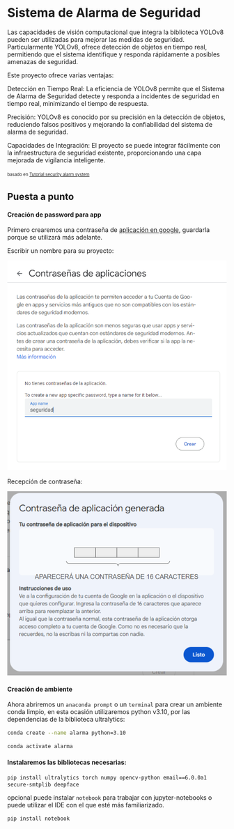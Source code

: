 
#  Sistema de Alarma de Seguridad

Las capacidades de visión computacional que integra la biblioteca YOLOv8 pueden ser utilizadas para mejorar las medidas de seguridad.
Particularmente YOLOv8, ofrece detección de objetos en tiempo real, permitiendo que el sistema identifique y responda rápidamente a posibles amenazas de seguridad. 
  
Este proyecto ofrece varias ventajas:

Detección en Tiempo Real: La eficiencia de YOLOv8 permite que el Sistema de Alarma de Seguridad detecte y responda a incidentes de seguridad en tiempo real, minimizando el tiempo de respuesta.

Precisión: YOLOv8 es conocido por su precisión en la detección de objetos, reduciendo falsos positivos y mejorando la confiabilidad del sistema de alarma de seguridad.

Capacidades de Integración: El proyecto se puede integrar fácilmente con la infraestructura de seguridad existente, proporcionando una capa mejorada de vigilancia inteligente.
  

  
<sup><sub>basado en [Tutorial security alarm system](https://docs.ultralytics.com/guides/security-alarm-system)</sub></sup>


## Puesta a punto

#### Creación de password para app


Primero crearemos una contraseña de [aplicación en google](https://myaccount.google.com/apppasswords), guardarla porque se utilizará más adelante.

Escribir un nombre para su proyecto:

  
![cuadro_proyecto](images/img1.PNG)


Recepción de contraseña:

  ![cuadro_proyecto](images/img2.PNG)

####  Creación de ambiente

Ahora abriremos un `anaconda prompt` o un `terminal` para crear un ambiente conda limpio, en esta ocasión utilizaremos python v3.10, por las dependencias de la biblioteca ultralytics:

```bash
conda create --name alarma python=3.10 
```

```bash
conda activate alarma 
```


#### Instalaremos las bibliotecas necesarias:

```
pip install ultralytics torch numpy opencv-python email==6.0.0a1 secure-smtplib deepface
```
opcional puede instalar `notebook` para trabajar con jupyter-notebooks o puede utilizar el IDE con el que esté más familiarizado.

```
pip install notebook
```


